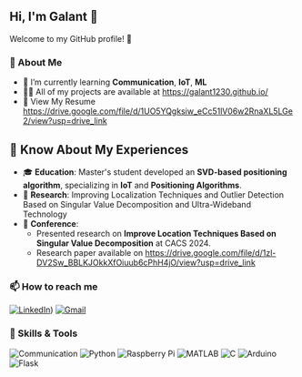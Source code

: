 ## Hi, I'm Galant 👋

Welcome to my GitHub profile! 🚀

### 🌱 About Me
- 🌱 I’m currently learning  **Communication**, **IoT**, **ML**
- 👨‍💻 All of my projects are available at https://galant1230.github.io/
- 📄 View My Resume https://drive.google.com/file/d/1UO5YQgksiw_eCc51lV06w2RnaXL5LGe2/view?usp=drive_link


## 📄 Know About My Experiences
- 🎓 **Education**: Master's student developed an **SVD-based positioning algorithm**, specializing in                       **IoT** and **Positioning Algorithms**.
- 🔬 **Research**: Improving Localization Techniques and Outlier Detection Based on Singular Value                           Decomposition and Ultra-Wideband Technology
- 🎤 **Conference**:
  - Presented research on **Improve Location Techniques Based on Singular Value Decomposition** at CACS      2024.
  - Research paper available on https://drive.google.com/file/d/1zl-DV2Sw_BBLKJOkkXfOiuub6cPhH4jO/view?usp=drive_link


### 📫 How to reach me
[![LinkedIn](https://img.shields.io/badge/-LinkedIn-blue?logo=linkedin)](https://www.linkedin.com/in/galant-tsai-0488ab1b6/))
[![Gmail](https://img.shields.io/badge/-Gmail-D14836?logo=gmail&logoColor=white)](galant4456@gmail.com)


### 🔧 Skills & Tools
![Communication](https://img.shields.io/badge/-Communication-blue?style=flat-square)
![Python](https://img.shields.io/badge/-Python-3776AB?logo=python&logoColor=white)
![Raspberry Pi](https://img.shields.io/badge/-Raspberry%20Pi-C51A4A?logo=raspberrypi&logoColor=white)
![MATLAB](https://img.shields.io/badge/-MATLAB-0076A8?logo=mathworks&logoColor=white)
![C](https://img.shields.io/badge/-C-A8B9CC?logo=c&logoColor=white)
![Arduino](https://img.shields.io/badge/-Arduino-00979D?logo=arduino&logoColor=white)
![Flask](https://img.shields.io/badge/-Flask-000000?logo=flask&logoColor=white)


